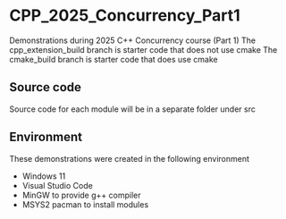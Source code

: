 # CPP_2025_Concurrency_Part1
Demonstrations during 2025 C++ Concurrency course (Part 1)
The cpp_extension_build branch is starter code that does not use cmake
The cmake_build branch is starter code that does use cmake


## Source code
Source code for each module will be in a separate folder under src

## Environment
These demonstrations were created in the following environment  
- Windows 11 
- Visual Studio Code
- MinGW to provide g++ compiler
- MSYS2 pacman to install modules